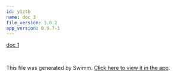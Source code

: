 ```yaml
---
id: y1ztb
name: doc 3
file_version: 1.0.2
app_version: 0.9.7-1
---
```


[doc 1](doc-1.fwjze.sw.md)




<br/>

This file was generated by Swimm. [Click here to view it in the app](http://localhost:5000/repos/Z2l0aHViJTNBJTNBbW9kLXByb2dyZXNzaW9uLXN5c3RlbSUzQSUzQW1hb3pTd2ltbQ==/docs/y1ztb).